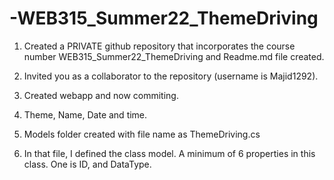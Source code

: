# -WEB315_Summer22_ThemeDriving

1. Created a PRIVATE github repository that incorporates the course number      WEB315_Summer22_ThemeDriving and Readme.md file created.

2. Invited you as a collaborator to the repository (username is Majid1292).

3. Created webapp and now commiting.

4. Theme, Name, Date and time.

5. Models folder created with file name as ThemeDriving.cs

6.  In that file, I defined the class model. A minimum of 6
properties in this class. One is ID, and DataType.
